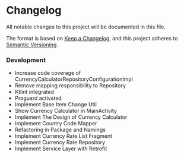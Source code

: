 # Changelog
All notable changes to this project will be documented in this file.

The format is based on [Keep a Changelog](https://keepachangelog.com/en/1.0.0/),
and this project adheres to [Semantic Versioning](https://semver.org/spec/v2.0.0.html).


### Development
- Increase code coverage of CurrencyCalculatorRepositoryConfigurationImpl
- Remove mapping responsibility to Repository
- Ktlint integrated
- Proguard activated
- Implement Base Item Change Util
- Show Currency Calculator in MainActivity
- Implement The Design of Currency Calculator
- Implement Country Code Mapper
- Refactoring in Package and Namings
- Implement Currency Rate List Fragment
- Implement Currency Rate Repository
- Implement Service Layer with Retrofit